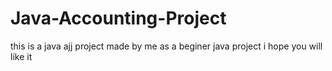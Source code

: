 # Java-Accounting-Project
this is a java ajj project made by me as a beginer java project i hope you will like it
